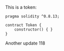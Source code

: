 This is a token: 

```
pragma solidity ^0.8.13;

contract Token {
    constructor() { }
}

```

Another update 118